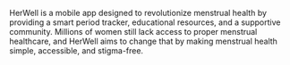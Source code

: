 HerWell is a mobile app designed to revolutionize menstrual health by providing a smart period tracker, educational resources, and a supportive community. Millions of women still lack access to proper menstrual healthcare, and HerWell aims to change that by making menstrual health simple, accessible, and stigma-free.
